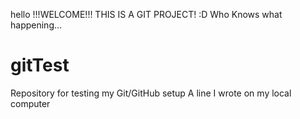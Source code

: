 hello
!!!WELCOME!!!
THIS IS A GIT PROJECT! :D
Who Knows what happening...
# gitTest
Repository for testing my Git/GitHub setup
A line I wrote on my local computer  
